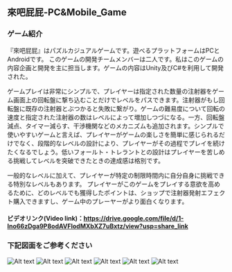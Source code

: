 ## 來吧屁屁-PC&Mobile_Game
### ゲーム紹介
『來吧屁屁』はパズルカジュアルゲームです。遊べるプラットフォームはPCとAndroidです。
このゲームの開発チームメンバーは二人です。私はこのゲームの内容企画と開発を主に担当します。ゲームの内容はUnity及びC#を利用して開発された。<br>

ゲームプレイは非常にシンプルで、プレイヤーは指定された数量の注射器をゲーム画面上の回転盤に撃ち込むことだけでレベルをパスできます。注射器がもし回転盤に既存の注射器とぶつかると失敗に繋がり。ゲームの難易度について回転の速度と指定された注射器の数はレベルによって増加しつづになる。一方、回転盤減点、タイマー減らす、干渉機関などのメカニズムも追加されます。シンプルで使いやすいゲームと言えば、プレイヤーがゲームの楽しさを簡単に感じられるだけでなく、段階的なレベルの設計により、プレイヤーがその過程でプレイを続けたくなるでしょう。低いフォールト・トレラントとの設計はプレイヤーを苦しめる挑戦してレベルを突破できたときの達成感は格別です。

一般的なレベルに加えて、プレイヤーが特定の制限時間内に自分自身に挑戦できる特別なレベルもあります。 プレイヤーがこのゲームをプレイする意欲を高めるために、どのレベルでも獲得したポイントは、ショップで注射器発射エフェクト購入できますし、ゲーム中のプレーヤーがより面白くなります。<br>

#### ビデオリンク(Video link)：https://drive.google.com/file/d/1-Ino66zDga9P8odAVFlodMXbXZ7uBxtz/view?usp=share_link<br>
### 下記図面をご参考ください

![Alt text](https://imgur.com/aMA4XPF.jpg "Start Menu")
![Alt text](https://imgur.com/YZ9eQNy.jpg "Shop Scene")
![Alt text](https://imgur.com/xjasWbB.jpg "Level Scene")
![Alt text](https://imgur.com/XueiBCd.jpg "Game Scene")
![Alt text](https://imgur.com/9rYgvy4.jpg "Game Scene")
![Alt text](https://imgur.com/QdHbLsX.jpg "Staff List")
